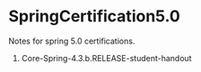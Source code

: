 # SpringCertification5.0
Notes for spring 5.0 certifications.

1. Core-Spring-4.3.b.RELEASE-student-handout
